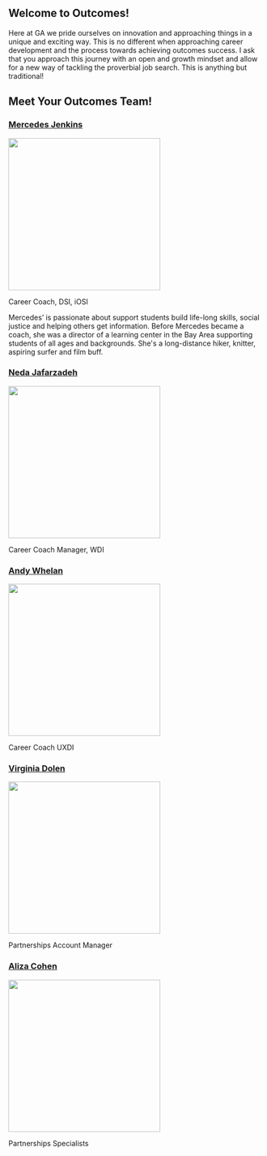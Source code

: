## Welcome to Outcomes! 

Here at GA we pride ourselves on innovation and approaching things in a unique and exciting way. This is no different when approaching career development and the process towards achieving outcomes success. I ask that you approach this journey with an open and growth mindset and allow for a new way of tackling the proverbial job search. This is anything but traditional!

## Meet Your Outcomes Team!

### [Mercedes Jenkins](mailto:mjenkins@ga.co)

<img src= "https://snag.gy/3yjXCB.jpg" width=300> 

Career Coach, DSI, iOSI


Mercedes’ is passionate about support students build life-long skills, social justice and helping others get information. Before Mercedes became a coach, she was a director of a learning center in the Bay Area supporting students of all ages and backgrounds. She's a long-distance hiker, knitter, aspiring surfer and film buff. 


### [Neda Jafarzadeh](mailto:neda@ga.co)
<img src= "https://snag.gy/vX2eWI.jpg" width=300>
  

Career Coach Manager, WDI


### [Andy Whelan](mailto:andrew.whelan@ga.co)
<img src= "https://snag.gy/FP7b2p.jpg" width=300> 


Career Coach UXDI


### [Virginia Dolen](mailto:virginia@ga.co)
<img src= "https://snag.gy/XUu8sP.jpg" width=300> 


Partnerships Account Manager


### [Aliza Cohen](mailto:aliza.cohen@ga.co)
<img src= "https://snag.gy/LKJOP1.jpg" width=300> 

Partnerships Specialists
